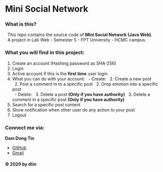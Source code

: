 # Mini Social Network

### What is this?
  This repo contains the source code of **Mini Social Network (Java Web)**.\
  A project in Lab Web - Semester 5 - FPT University - HCMC campus.
  
### What you will find in this project:
1. Create an account (Hashing password as SHA-256)
1. Login
1. Active account if this is the **first time** user login
1. What you can do with your account:
  - Create:
  2. Create a new post
  2. Post a comment in to a specific post
  2. Drop emotion into a specific post\
  - Delete:
  3. Delete a post **(Only if you have authority)**
  3. Delete a comment in a specific post **(Only if you have authority)**
1. Search for a specific post content
1. Show notification when other user do any action to your post
1. Logout
 
 ### Connect me via:
**Dam Dong Tin**
- [GitHub](https://github.com/dtin)
- [Gmail](mailto:damdongtin@gmail.com) 

 #### © 2020 by dtin
